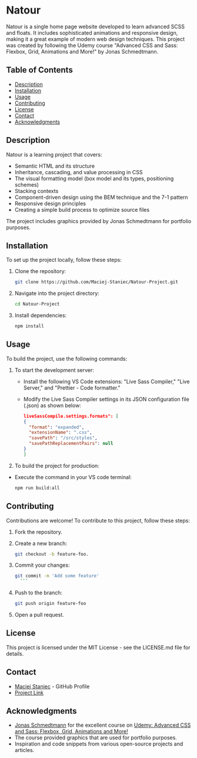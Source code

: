 # Natour

Natour is a single home page website developed to learn advanced SCSS and floats. It includes sophisticated animations and responsive design, making it a great example of modern web design techniques. This project was created by following the Udemy course "Advanced CSS and Sass: Flexbox, Grid, Animations and More!" by Jonas Schmedtmann.

## Table of Contents

- [Description](#description)
- [Installation](#installation)
- [Usage](#usage)
- [Contributing](#contributing)
- [License](#license)
- [Contact](#contact)
- [Acknowledgments](#acknowledgments)

## Description

Natour is a learning project that covers:

- Semantic HTML and its structure
- Inheritance, cascading, and value processing in CSS
- The visual formatting model (box model and its types, positioning schemes)
- Stacking contexts
- Component-driven design using the BEM technique and the 7-1 pattern
- Responsive design principles
- Creating a simple build process to optimize source files

The project includes graphics provided by Jonas Schmedtmann for portfolio purposes.

## Installation

To set up the project locally, follow these steps:

1. Clone the repository:

   ```sh
   git clone https://github.com/Maciej-Staniec/Natour-Project.git

   ```

2. Navigate into the project directory:

   ```sh
   cd Natour-Project
   ```

3. Install dependencies:

   ```sh
   npm install
   ```

## Usage

To build the project, use the following commands:

1. To start the development server:

    - Install the following VS Code extensions: "Live Sass Compiler," "Live Server," and "Prettier - Code formatter."

    - Modify the Live Sass Compiler settings in its JSON configuration file (.json) as shown below:

        ```json
        liveSassCompile.settings.formats": [
        {
          "format": "expanded",
          "extensionName": ".css",
          "savePath": "/src/styles",
          "savePathReplacementPairs": null
        }
        ]
        ```

2. To build the project for production:

- Execute the command in your VS code terminal:

  ```sh
  npm run build:all
  ```

## Contributing

Contributions are welcome! To contribute to this project, follow these steps:

1. Fork the repository.
2. Create a new branch:

    ```sh
    git checkout -b feature-foo.
    ```

3. Commit your changes:

    ````sh
    git commit -m 'Add some feature'
      ```

4. Push to the branch:

    ```sh
    git push origin feature-foo
    ```

5. Open a pull request.

## License

This project is licensed under the MIT License - see the LICENSE.md file for details.

## Contact

- [Maciej Staniec](https://github.com/Maciej-Staniec/) - GitHub Profile
- [Project Link](https://github.com/Maciej-Staniec/Natour-Project)

## Acknowledgments

- [Jonas Schmedtmann](https://x.com/jonasschmedtman) for the excellent course on [Udemy: Advanced CSS and Sass: Flexbox, Grid, Animations and More!](https://www.udemy.com/course/advanced-css-and-sass)
- The course provided graphics that are used for portfolio purposes.
- Inspiration and code snippets from various open-source projects and articles.

